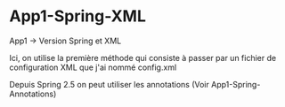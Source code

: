 # App1-Spring-XML
App1 -> Version Spring et XML

Ici, on utilise la première méthode qui consiste à passer par un fichier 
de configuration XML que j'ai nommé config.xml

Depuis Spring 2.5 on peut utiliser les annotations (Voir App1-Spring-Annotations)
